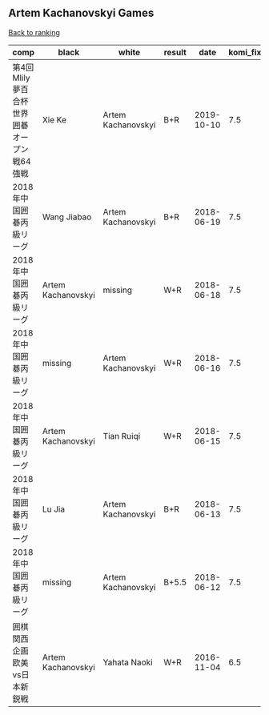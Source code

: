 ## Artem Kachanovskyi Games

[Back to ranking](../../index.md)




| **comp** | **black** | **white** | **result** | **date** | **komi_fixed** | **kifu** | 
| --- | --- | --- | --- | --- | --- | --- |
| 第4回Mlily夢百合杯世界囲碁オープン戦64強戦 | Xie Ke | Artem Kachanovskyi | B+R | 2019-10-10 | 7.5 | [Kifu](https://kifudepot.net/kifucontents.php?id=MRX%2FlE6oPFo5%2FPm2TMl%2Fvw%3D%3D) | 
| 2018年中国囲碁丙級リーグ | Wang Jiabao | Artem Kachanovskyi | B+R | 2018-06-19 | 7.5 | [Kifu](https://kifudepot.net/kifucontents.php?id=4C%2F7hdFrTkvihZSBTdLFVg%3D%3D) | 
| 2018年中国囲碁丙級リーグ | Artem Kachanovskyi | missing | W+R | 2018-06-18 | 7.5 | [Kifu](https://kifudepot.net/kifucontents.php?id=cj%2B6%2FSIkNU21cw15V3db0A%3D%3D) | 
| 2018年中国囲碁丙級リーグ | missing | Artem Kachanovskyi | W+R | 2018-06-16 | 7.5 | [Kifu](https://kifudepot.net/kifucontents.php?id=Ao%2BJvR9hcYMQBi3WoZfXsQ%3D%3D) | 
| 2018年中国囲碁丙級リーグ | Artem Kachanovskyi | Tian Ruiqi | W+R | 2018-06-15 | 7.5 | [Kifu](https://kifudepot.net/kifucontents.php?id=0maduG2CtCFdYZnp4kX6lg%3D%3D) | 
| 2018年中国囲碁丙級リーグ | Lu Jia | Artem Kachanovskyi | B+R | 2018-06-13 | 7.5 | [Kifu](https://kifudepot.net/kifucontents.php?id=hdcaNKQ7Cg7g5%2BYRC1cr9w%3D%3D) | 
| 2018年中国囲碁丙級リーグ | missing | Artem Kachanovskyi | B+5.5 | 2018-06-12 | 7.5 | [Kifu](https://kifudepot.net/kifucontents.php?id=fNlRCIkmKW6lrLiSWzr3pA%3D%3D) | 
| 囲棋関西企画欧美vs日本新鋭戦 | Artem Kachanovskyi | Yahata Naoki | W+R | 2016-11-04 | 6.5 | [Kifu](https://kifudepot.net/kifucontents.php?id=H9gKRnO7qq8yqE6EbhIldg%3D%3D) |




